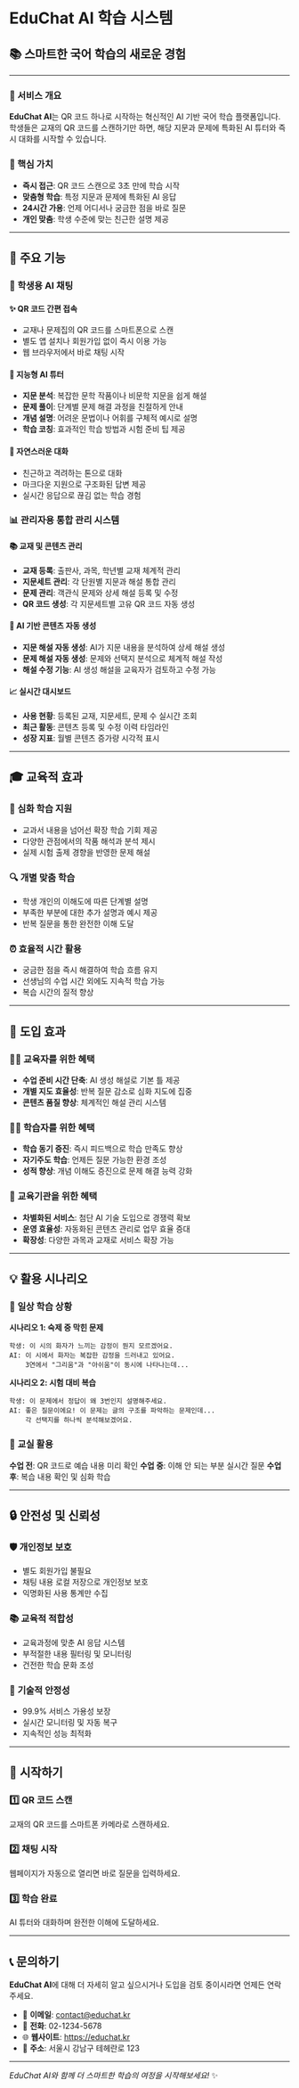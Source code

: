 # EduChat AI 학습 시스템
## 📚 스마트한 국어 학습의 새로운 경험

---

### 🌟 서비스 개요

**EduChat AI**는 QR 코드 하나로 시작하는 혁신적인 AI 기반 국어 학습 플랫폼입니다. 학생들은 교재의 QR 코드를 스캔하기만 하면, 해당 지문과 문제에 특화된 AI 튜터와 즉시 대화를 시작할 수 있습니다.

### 🎯 핵심 가치

- **즉시 접근**: QR 코드 스캔으로 3초 만에 학습 시작
- **맞춤형 학습**: 특정 지문과 문제에 특화된 AI 응답
- **24시간 가용**: 언제 어디서나 궁금한 점을 바로 질문
- **개인 맞춤**: 학생 수준에 맞는 친근한 설명 제공

---

## 🚀 주요 기능

### 📱 **학생용 AI 채팅**

#### ✨ QR 코드 간편 접속
- 교재나 문제집의 QR 코드를 스마트폰으로 스캔
- 별도 앱 설치나 회원가입 없이 즉시 이용 가능
- 웹 브라우저에서 바로 채팅 시작

#### 🤖 **지능형 AI 튜터**
- **지문 분석**: 복잡한 문학 작품이나 비문학 지문을 쉽게 해설
- **문제 풀이**: 단계별 문제 해결 과정을 친절하게 안내
- **개념 설명**: 어려운 문법이나 어휘를 구체적 예시로 설명
- **학습 코칭**: 효과적인 학습 방법과 시험 준비 팁 제공

#### 💬 **자연스러운 대화**
- 친근하고 격려하는 톤으로 대화
- 마크다운 지원으로 구조화된 답변 제공
- 실시간 응답으로 끊김 없는 학습 경험

### 📊 **관리자용 통합 관리 시스템**

#### 📚 **교재 및 콘텐츠 관리**
- **교재 등록**: 출판사, 과목, 학년별 교재 체계적 관리
- **지문세트 관리**: 각 단원별 지문과 해설 통합 관리
- **문제 관리**: 객관식 문제와 상세 해설 등록 및 수정
- **QR 코드 생성**: 각 지문세트별 고유 QR 코드 자동 생성

#### 🤖 **AI 기반 콘텐츠 자동 생성**
- **지문 해설 자동 생성**: AI가 지문 내용을 분석하여 상세 해설 생성
- **문제 해설 자동 생성**: 문제와 선택지 분석으로 체계적 해설 작성
- **해설 수정 기능**: AI 생성 해설을 교육자가 검토하고 수정 가능

#### 📈 **실시간 대시보드**
- **사용 현황**: 등록된 교재, 지문세트, 문제 수 실시간 조회
- **최근 활동**: 콘텐츠 등록 및 수정 이력 타임라인
- **성장 지표**: 월별 콘텐츠 증가량 시각적 표시

---

## 🎓 교육적 효과

### 📖 **심화 학습 지원**
- 교과서 내용을 넘어선 확장 학습 기회 제공
- 다양한 관점에서의 작품 해석과 분석 제시
- 실제 시험 출제 경향을 반영한 문제 해설

### 🔍 **개별 맞춤 학습**
- 학생 개인의 이해도에 따른 단계별 설명
- 부족한 부분에 대한 추가 설명과 예시 제공
- 반복 질문을 통한 완전한 이해 도달

### ⏰ **효율적 시간 활용**
- 궁금한 점을 즉시 해결하여 학습 흐름 유지
- 선생님의 수업 시간 외에도 지속적 학습 가능
- 복습 시간의 질적 향상

---

## 🏫 도입 효과

### 👨‍🏫 **교육자를 위한 혜택**
- **수업 준비 시간 단축**: AI 생성 해설로 기본 틀 제공
- **개별 지도 효율성**: 반복 질문 감소로 심화 지도에 집중
- **콘텐츠 품질 향상**: 체계적인 해설 관리 시스템

### 👨‍🎓 **학습자를 위한 혜택**
- **학습 동기 증진**: 즉시 피드백으로 학습 만족도 향상
- **자기주도 학습**: 언제든 질문 가능한 환경 조성
- **성적 향상**: 개념 이해도 증진으로 문제 해결 능력 강화

### 🏢 **교육기관을 위한 혜택**
- **차별화된 서비스**: 첨단 AI 기술 도입으로 경쟁력 확보
- **운영 효율성**: 자동화된 콘텐츠 관리로 업무 효율 증대
- **확장성**: 다양한 과목과 교재로 서비스 확장 가능

---

## 💡 활용 시나리오

### 📱 **일상 학습 상황**

**시나리오 1: 숙제 중 막힌 문제**
```
학생: 이 시의 화자가 느끼는 감정이 뭔지 모르겠어요.
AI: 이 시에서 화자는 복잡한 감정을 드러내고 있어요. 
    3연에서 "그리움"과 "아쉬움"이 동시에 나타나는데...
```

**시나리오 2: 시험 대비 복습**
```
학생: 이 문제에서 정답이 왜 3번인지 설명해주세요.
AI: 좋은 질문이에요! 이 문제는 글의 구조를 파악하는 문제인데...
    각 선택지를 하나씩 분석해보겠어요.
```

### 🎒 **교실 활용**

**수업 전**: QR 코드로 예습 내용 미리 확인
**수업 중**: 이해 안 되는 부분 실시간 질문
**수업 후**: 복습 내용 확인 및 심화 학습

---

## 🔒 안전성 및 신뢰성

### 🛡️ **개인정보 보호**
- 별도 회원가입 불필요
- 채팅 내용 로컬 저장으로 개인정보 보호
- 익명화된 사용 통계만 수집

### 📚 **교육적 적합성**
- 교육과정에 맞춘 AI 응답 시스템
- 부적절한 내용 필터링 및 모니터링
- 건전한 학습 문화 조성

### 🔧 **기술적 안정성**
- 99.9% 서비스 가용성 보장
- 실시간 모니터링 및 자동 복구
- 지속적인 성능 최적화

---

## 🚀 시작하기

### 1️⃣ **QR 코드 스캔**
교재의 QR 코드를 스마트폰 카메라로 스캔하세요.

### 2️⃣ **채팅 시작**
웹페이지가 자동으로 열리면 바로 질문을 입력하세요.

### 3️⃣ **학습 완료**
AI 튜터와 대화하며 완전한 이해에 도달하세요.

---

## 📞 문의하기

**EduChat AI**에 대해 더 자세히 알고 싶으시거나 도입을 검토 중이시라면 언제든 연락 주세요.

- 📧 **이메일**: contact@educhat.kr
- 📱 **전화**: 02-1234-5678
- 🌐 **웹사이트**: https://educhat.kr
- 📍 **주소**: 서울시 강남구 테헤란로 123

---

*EduChat AI와 함께 더 스마트한 학습의 여정을 시작해보세요!* ✨